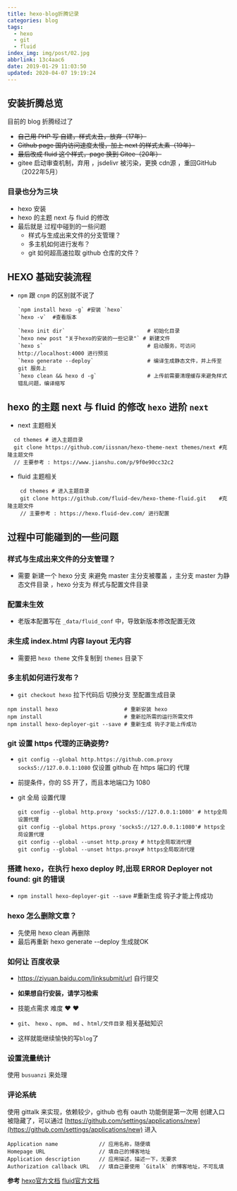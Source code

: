 ```yaml
---
title: hexo-blog折腾记录
categories: blog
tags:
  - hexo
  - git
  - fluid
index_img: img/post/02.jpg
abbrlink: 13c4aac6
date: 2019-01-29 11:03:50
updated: 2020-04-07 19:19:24
---
```


## 安装折腾总览

目前的 blog 折腾经过了

- ~~自己用 PHP 写 自建，样式太丑，放弃（17年）~~
- ~~Github page 国内访问速度太慢，加上 next 的样式太素（19年）~~
- ~~最后改成 fluid 这个样式，page 换到 Gitee（20年）~~
- gitee 启动审查机制，弃用 ，jsdelivr 被污染，更换 cdn源 ，重回GitHub（2022年5月）

### 目录也分为三块

- hexo 安装
- hexo 的主题 next 与 fluid 的修改
- 最后就是 过程中碰到的一些问题
  - 样式与生成出来文件的分支管理？
  - 多主机如何进行发布？
  - git 如何超高速拉取 github 仓库的文件？

## HEXO 基础安装流程

- `npm` 跟 `cnpm` 的区别就不说了

    ```shell
    `npm install hexo -g` #安装 `hexo` 
    `hexo -v`  #查看版本
    ```

    ```shell
    `hexo init dir`                          # 初始化目录
    `hexo new post "关于hexo的安装的一些记录"` # 新建文件
    `hexo s`                                 # 启动服务，可访问 http://localhost:4000 进行预览
    `hexo generate --deploy`                 # 编译生成静态文件，并上传至 git 服务上
    `hexo clean && hexo d -g`                # 上传前需要清理缓存来避免样式错乱问题，编译缩写
    ```

## hexo 的主题 next 与 fluid 的修改 `hexo`  进阶 `next`

- next 主题相关

```shell
  cd themes # 进入主题目录
  git clone https://github.com/iissnan/hexo-theme-next themes/next #克隆主题文件
  // 主要参考 : https://www.jianshu.com/p/9f0e90cc32c2
```

- fluid 主题相关

```shell
    cd themes # 进入主题目录
    git clone https://github.com/fluid-dev/hexo-theme-fluid.git    #克隆主题文件
    // 主要参考 : https://hexo.fluid-dev.com/ 进行配置
```

## 过程中可能碰到的一些问题

### 样式与生成出来文件的分支管理？

- 需要 新建一个 hexo 分支 来避免 master 主分支被覆盖 ，主分支 master 为静态文件目录 ，hexo 分支为 样式与配置文件目录

### 配置未生效

- 老版本配置写在  `_data/fluid_conf`  中，导致新版本修改配置无效

### 未生成 index.html 内容 layout 无内容

- 需要把 `hexo theme` 文件复制到 `themes` 目录下

### 多主机如何进行发布？

- `git checkout hexo` 拉下代码后 切换分支  至配置生成目录

```shell
npm install hexo                     # 重新安装 hexo
npm install                          # 重新拉所需的运行所需文件
npm install hexo-deployer-git --save # 重新生成 钩子才能上传成功
```

### git 设置 https 代理的正确姿势?

- `git config --global http.https://github.com.proxy socks5://127.0.0.1:1080` 仅设置 github 在 https 端口的 代理
- 前提条件，你的 SS 开了，而且本地端口为 1080
- git 全局 设置代理

    ```shell
    git config --global http.proxy 'socks5://127.0.0.1:1080' # http全局设置代理
    git config --global https.proxy 'socks5://127.0.0.1:1080'# https全局设置代理
    git config --global --unset http.proxy # http全局取消代理
    git config --global --unset https.proxy# https全局取消代理
    ```

### 搭建 hexo，在执行 hexo deploy 时,出现 ERROR Deployer not found: git 的错误

- `npm install hexo-deployer-git --save` #重新生成 钩子才能上传成功

### hexo 怎么删除文章？

- 先使用 hexo clean 再删除
- 最后再重新 hexo generate --deploy 生成就OK

### 如何让 百度收录

- <https://ziyuan.baidu.com/linksubmit/url> 自行提交

- **如果想自行安装，请学习检索**
- 技能点需求 难度 ♥ ♥
- `git`、 `hexo` 、`npm`、 `md` 、`html/文件目录` 相关基础知识
- 这样就能继续愉快的写`blog`了

### 设置流量统计

使用 `busuanzi` 来处理 

### 评论系统
使用 gittalk 来实现，依赖较少，github 也有 oauth 功能倒是第一次用
创建入口被隐藏了，可以通过 [https://github.com/settings/applications/new](https://github.com/settings/applications/new) 进入

```config
Application name             // 应用名称，随便填
Homepage URL                 // 填自己的博客地址
Application description      // 应用描述，描述一下，无要求
Authorization callback URL   // 填自己要使用 `Gitalk` 的博客地址，不可乱填
```

**参考**
[hexo官方文档](https://hexo.io/zh-cn/docs/)
[fluid官方文档](https://hexo.fluid-dev.com/)
